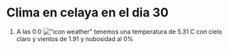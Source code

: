 # Clima en celaya en el dia 30

1. A las 0:0 !["icon weather"](http://openweathermap.org/img/w/01n.png) tenemos una temperatura de 5.31 C con cielo claro y  vientos de 1.91 y nubosidad al 0%
